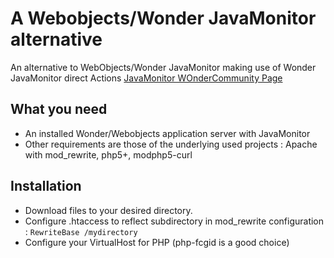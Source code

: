 # A Webobjects/Wonder JavaMonitor alternative

An alternative to WebObjects/Wonder JavaMonitor making use of Wonder JavaMonitor direct Actions [JavaMonitor  WOnderCommunity Page](https://wiki.wocommunity.org/display/documentation/Wonder+JavaMonitor+and+wotaskd)


## What you need

  * An installed Wonder/Webobjects application server with JavaMonitor
  * Other requirements are those of the underlying used projects : Apache with mod_rewrite, php5+, modphp5-curl

## Installation

  * Download files to your desired directory.
  * Configure .htaccess to reflect subdirectory in mod_rewrite configuration : `RewriteBase /mydirectory`
  * Configure your VirtualHost for PHP (php-fcgid is a good choice)
